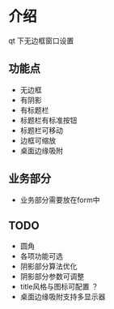 # 介绍

qt 下无边框窗口设置

## 功能点

- 无边框
- 有阴影
- 有标题栏
- 标题栏有标准按钮
- 标题栏可移动
- 边框可缩放
- 桌面边缘吸附

## 业务部分
- 业务部分需要放在form中

## TODO

- 圆角
- 各项功能可选
- 阴影部分算法优化
- 阴影部分参数可调整
- title风格与图标可配置 ？
- 桌面边缘吸附支持多显示器
